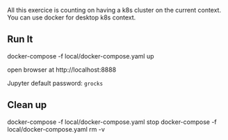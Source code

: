 All this exercice is counting on having a k8s cluster on the current context.
You can use docker for desktop k8s context.

Run It
------


docker-compose -f local/docker-compose.yaml up

open browser at http://localhost:8888

Jupyter default password: ```grocks```


Clean up
--------

docker-compose -f local/docker-compose.yaml stop
docker-compose -f local/docker-compose.yaml rm -v